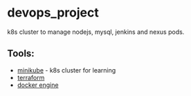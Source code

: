 # devops_project

k8s cluster to manage nodejs, mysql, jenkins and nexus pods. 

## Tools: 

- [minikube](https://serverok.in/install-minikube-with-docker-driver-on-ubuntu) - k8s cluster for learning
- [terraform](https://developer.hashicorp.com/terraform/downloads)
- [docker engine](https://docs.docker.com/engine/install/)




